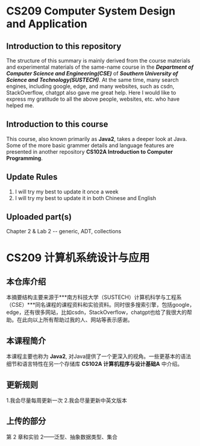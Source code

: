 # CS209 Computer System Design and Application

## Introduction to this repository
The structure of this summary is mainly derived from the course materials and experimental materials of the same-name course in the ***Department of Computer Science and Engineering(CSE)*** of ***Southern University of Science and Technology(SUSTECH)***. At the same time, many search engines, including google, edge, and many websites, such as csdn, StackOverflow, chatgpt also gave me great help. Here I would like to express my gratitude to all the above people, websites, etc. who have helped me.

## Introduction to this course
This course, also known primarily as **Java2**, takes a deeper look at Java. Some of the more basic grammer details and language features are presented in another repository **CS102A Introduction to Computer Programming**.

## Update Rules
1. I will try my best to update it once a week
2. I will try my best to update it in both Chinese and English

## Uploaded part(s)
Chapter 2 & Lab 2 -- generic, ADT, collections




# CS209 计算机系统设计与应用

## 本仓库介绍
本摘要结构主要来源于***南方科技大学（SUSTECH）计算机科学与工程系（CSE）***同名课程的课程资料和实验资料。同时很多搜索引擎，包括google，edge，还有很多网站，比如csdn，StackOverflow，chatgpt也给了我很大的帮助。在此向以上所有帮助过我的人、网站等表示感谢。

## 本课程简介
本课程主要也称为 **Java2**, 对Java提供了一个更深入的视角。一些更基本的语法细节和语言特性在另一个存储库 **CS102A 计算机程序与设计基础A** 中介绍。

## 更新规则
1.我会尽量每周更新一次
2.我会尽量更新中英文版本

## 上传的部分
第 2 章和实验 2——泛型、抽象数据类型、集合
